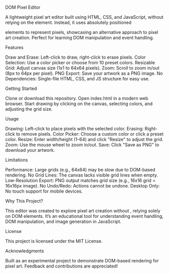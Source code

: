 DOM Pixel Editor

A lightweight pixel art editor built using HTML, CSS, and JavaScript, without relying on the <canvas> element. Instead, it uses absolutely positioned <div> elements to represent pixels, showcasing an alternative approach to pixel art creation. Perfect for learning DOM manipulation and event handling.

Features

Draw and Erase: Left-click to draw, right-click to erase pixels.
Color Selection: Use a color picker or choose from 10 preset colors.
Resizable Grid: Adjust canvas size (1x1 to 64x64 pixels).
Zoom: Scroll to zoom in/out (8px to 64px per pixel).
PNG Export: Save your artwork as a PNG image.
No Dependencies: Single-file HTML, CSS, and JS structure for easy use.

Getting Started

Clone or download this repository.
Open index.html in a modern web browser.
Start drawing by clicking on the canvas, selecting colors, and adjusting the grid size.

Usage

Drawing: Left-click to place pixels with the selected color.
Erasing: Right-click to remove pixels.
Color Picker: Choose a custom color or click a preset color.
Resize: Enter width/height (1–64) and click "Resize" to adjust the grid.
Zoom: Use the mouse wheel to zoom in/out.
Save: Click "Save as PNG" to download your artwork.

Limitations

Performance: Large grids (e.g., 64x64) may be slow due to DOM-based rendering.
No Grid Lines: The canvas lacks visible grid lines when empty.
Low-Resolution Export: PNG output matches grid size (e.g., 16x16 grid = 16x16px image).
No Undo/Redo: Actions cannot be undone.
Desktop Only: No touch support for mobile devices.

Why This Project?

This editor was created to explore pixel art creation without <canvas>, relying solely on DOM elements. It’s an educational tool for understanding event handling, DOM manipulation, and image generation in JavaScript.

License

This project is licensed under the MIT License.

Acknowledgments

Built as an experimental project to demonstrate DOM-based rendering for pixel art. Feedback and contributions are appreciated!
